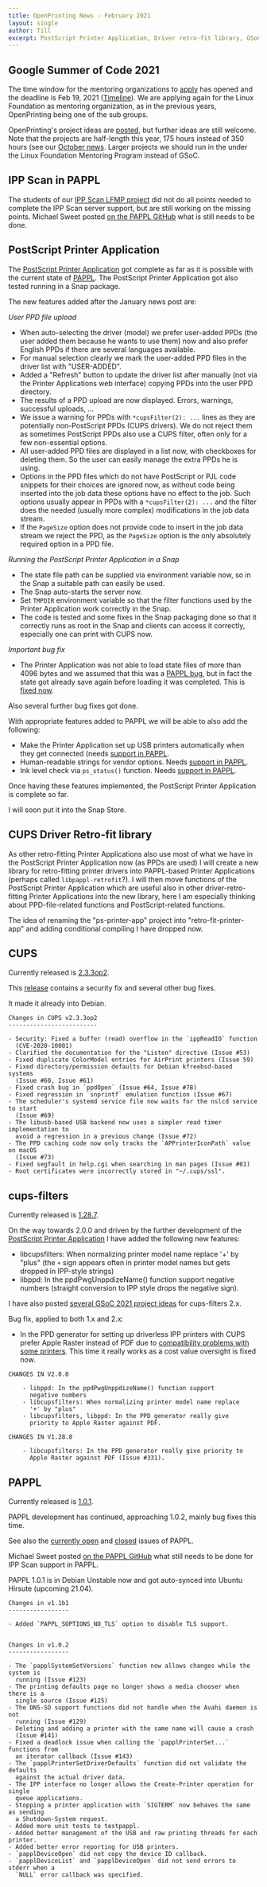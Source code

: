 ```yaml
---
title: OpenPrinting News - February 2021
layout: single
author: Till
excerpt: PostScript Printer Application, Driver retro-fit library, GSoC 2021 project ideas, IPP Scan, CUPS 2.3.3op2
---
```

## Google Summer of Code 2021
The time window for the mentoring organizations to [apply](https://summerofcode.withgoogle.com/) has opened and the deadline is Feb 19, 2021 ([Timeline](https://developers.google.com/open-source/gsoc/timeline)). We are applying again for the Linux Foundation as mentoring organization, as in the previous years, OpenPrinting being one of the sub groups.

OpenPrinting's project ideas are [posted](https://wiki.linuxfoundation.org/gsoc/google-summer-code-2021-openprinting-projects), but further ideas are still welcome. Note that the projects are half-length this year, 175 hours instead of 350 hours (see our [October news](https://openprinting.github.io/OpenPrinting-News-October-2020/#google-summer-of-code-2021). Larger projects we should run in the under the Linux Foundation Mentoring Program instead of GSoC.

## IPP Scan in PAPPL
The students of our [IPP Scan LFMP project](https://mentorship.lfx.linuxfoundation.org/project/55cdb4a1-76bd-423a-ab48-3bdf1502a171) did not do all points needed to complete the IPP Scan server support, but are still working on the missing points. Michael Sweet posted [on the PAPPL GitHub](https://github.com/michaelrsweet/pappl/projects/3) what is still needs to be done.

## PostScript Printer Application
The [PostScript Printer Application](https://github.com/OpenPrinting/ps-printer-app) got complete as far as it is possible with the current state of [PAPPL](https://github.com/michaelrsweet/pappl/). The PostScript Printer Application got also tested running in a Snap package.

The new features added after the January news post are:

*User PPD file upload*
- When auto-selecting the driver (model) we prefer user-added PPDs (the user added them because he wants to use them) now and also prefer English PPDs if there are several languages available.
- For manual selection clearly we mark the user-added PPD files in the driver list with "USER-ADDED".
- Added a "Refresh" button to update the driver list after manually (not via the Printer Applications web interface) copying PPDs into the user PPD directory.
- The results of a PPD upload are now displayed. Errors, warnings, successful uploads, ...
- We issue a warning for PPDs with `*cupsFilter(2): ...` lines as they are potentially non-PostScript PPDs (CUPS drivers). We do not reject them as sometimes PostScript PPDs also use a CUPS filter, often only for a few non-essential options.
- All user-added PPD files are displayed in a list now, with checkboxes for deleting them. So the user can easily manage the extra PPDs he is using.
- Options in the PPD files which do not have PostScript or PJL code snippets for their choices are ignored now, as without code being inserted into the job data these options have no effect to the job. Such options usually appear in PPDs with a `*cupsFilter(2): ...` and the filter does the needed (usually more complex) modifications in the job data stream.
- If the `PageSize` option does not provide code to insert in the job data stream we reject the PPD, as the `PageSize` option is the only absolutely required option in a PPD file.

*Running the PostScript Printer Application in a Snap*
- The state file path can be supplied via environment variable now, so in the Snap a suitable path can easily be used.
- The Snap auto-starts the server now.
- Set `TMPDIR` environment variable so that the filter functions used by the Printer Application work correctly in the Snap.
- The code is tested and some fixes in the Snap packaging done so that it correctly runs as root in the Snap and clients can access it correctly, especially one can print with CUPS now.

*Important bug fix*
- The Printer Application was not able to load state files of more than 4096 bytes and we assumed that this was a [PAPPL bug](https://github.com/michaelrsweet/pappl/issues/135), but in fact the state got already save again before loading it was completed. This is [fixed now](https://github.com/OpenPrinting/ps-printer-app/commit/51f670d56).

Also several further bug fixes got done.

With appropriate features added to PAPPL we will be able to also add the following:
- Make the Printer Application set up USB printers automatically when they get connected (needs [support in PAPPL](https://github.com/michaelrsweet/pappl/pull/36).
- Human-readable strings for vendor options. Needs [support in PAPPL](https://github.com/michaelrsweet/pappl/issues/58).
- Ink level check via `ps_status()` function. Needs [support in PAPPL](https://github.com/michaelrsweet/pappl/issues/83).

Once having these features implemented, the PostScript Printer Application is complete so far.

I will soon put it into the Snap Store.

## CUPS Driver Retro-fit library
As other retro-fitting Printer Applications also use most of what we have in the PostScript Printer Application now (as PPDs are used) I will create a new library for retro-fitting printer drivers into PAPPL-based Printer Applications (perhaps called `libpappl-retrofit`?). I will then move functions of the PostScript Printer Application which are useful also in other driver-retro-fitting Printer Applications into the new library, here I am especially thinking about PPD-file-related functions and PostScript-related functions.

The idea of renaming the "ps-printer-app" project into "retro-fit-printer-app" and adding conditional compiling I have dropped now.

## CUPS
Currently released is [2.3.3op2](https://github.com/OpenPrinting/cups/releases/tag/v2.3.3op2).

This [release](https://openprinting.github.io/cups-2.3.3op2/) contains a security fix and several other bug fixes.

It made it already into Debian.

```
Changes in CUPS v2.3.3op2
-------------------------

- Security: Fixed a buffer (read) overflow in the `ippReadIO` function
  (CVE-2020-10001)
- Clarified the documentation for the "Listen" directive (Issue #53)
- Fixed duplicate ColorModel entries for AirPrint printers (Issue 59)
- Fixed directory/permission defaults for Debian kfreebsd-based systems
  (Issue #60, Issue #61)
- Fixed crash bug in `ppdOpen` (Issue #64, Issue #78)
- Fixed regression in `snprintf` emulation function (Issue #67)
- The scheduler's systemd service file now waits for the nslcd service to start
  (Issue #69)
- The libusb-based USB backend now uses a simpler read timer implementation to
  avoid a regression in a previous change (Issue #72)
- The PPD caching code now only tracks the `APPrinterIconPath` value on macOS
  (Issue #73)
- Fixed segfault in help.cgi when searching in man pages (Issue #81)
- Root certificates were incorrectly stored in "~/.cups/ssl".
```

## cups-filters
Currently released is [1.28.7](https://github.com/OpenPrinting/cups-filters/releases/tag/1.28.7).

On the way towards 2.0.0 and driven by the further development of the [PostScript Printer Application](https://github.com/OpenPrinting/ps-printer-app) I have added the following new features:
- libcupsfilters: When normalizing printer model name replace '+' by "plus" (the `+` sign appears often in printer model names but gets dropped in IPP-style strings)
- libppd: In the ppdPwgUnppdizeName() function support negative numbers (straight conversion to IPP style drops the negative sign).

I have also posted [several GSoC 2021 project ideas](https://wiki.linuxfoundation.org/gsoc/google-summer-code-2021-openprinting-projects) for cups-filters 2.x.

Bug fix, applied to both 1.x and 2.x:
- In the PPD generator for setting up driverless IPP printers with CUPS prefer Apple Raster instead of PDF due to [compatibility problems with some printers](https://github.com/OpenPrinting/cups-filters/issues/331). This time it really works as a cost value oversight is fixed now.

```
CHANGES IN V2.0.0

	- libppd: In the ppdPwgUnppdizeName() function support
	  negative numbers
	- libcupsfilters: When normalizing printer model name replace
	  '+' by "plus"
	- libcupsfilters, libppd: In the PPD generator really give
	  priority to Apple Raster against PDF.
```

```
CHANGES IN V1.28.8

	- libcupsfilters: In the PPD generator really give priority to
	  Apple Raster against PDF (Issue #331).
```

## PAPPL
Currently released is [1.0.1](https://github.com/michaelrsweet/pappl/releases/tag/v1.0.1).

PAPPL development has continued, approaching 1.0.2, mainly bug fixes this time.

See also the [currently open](https://github.com/michaelrsweet/pappl/issues) and [closed](https://github.com/michaelrsweet/pappl/issues?q=is%3Aissue+is%3Aclosed) issues of PAPPL.

Michael Sweet posted [on the PAPPL GitHub](https://github.com/michaelrsweet/pappl/projects/3) what still needs to be done for IPP Scan support in PAPPL.

PAPPL 1.0.1 is in Debian Unstable now and got auto-synced into Ubuntu Hirsute (upcoming 21.04).

```
Changes in v1.1b1
-----------------

- Added `PAPPL_SOPTIONS_NO_TLS` option to disable TLS support.


Changes in v1.0.2
-----------------

- The `papplSystemSetVersions` function now allows changes while the system is
  running (Issue #123)
- The printing defaults page no longer shows a media chooser when there is a
  single source (Issue #125)
- The DNS-SD support functions did not handle when the Avahi daemon is not
  running (Issue #129)
- Deleting and adding a printer with the same name will cause a crash
  (Issue #141)
- Fixed a deadlock issue when calling the `papplPrinterSet...` functions from
  an iterator callback (Issue #143)
- The `papplPrinterSetDriverDefaults` function did not validate the defaults
  against the actual driver data.
- The IPP interface no longer allows the Create-Printer operation for single
  queue applications.
- Stopping a printer application with `SIGTERM` now behaves the same as sending
  a Shutdown-System request.
- Added more unit tests to testpappl.
- Added better management of the USB and raw printing threads for each printer.
- Added better error reporting for USB printers.
- `papplDeviceOpen` did not copy the device ID callback.
- `papplDeviceList` and `papplDeviceOpen` did not send errors to stderr when a
  `NULL` error callback was specified.
```
